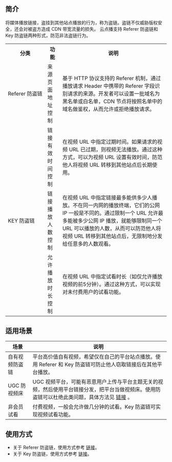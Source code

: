 ## 简介

将媒体播放链接，盗挂到其他站点播放的行为，称为盗链。盗链不仅威胁版权安全，还会对被盗方造成 CDN 带宽流量的损失。
云点播支持 Referer 防盗链和 Key 防盗链两种形式，防范非法盗链行为。

<table>
   <tr>
      <th>分类</td>
      <th>功能</td>
      <th>说明</td>
   </tr>
   <tr>
      <td rowspan="1"><nobr>Referer 防盗链</td>
      <td>来源页面地址控制</td>
			<td>基于 HTTP 协议支持的 Referer 机制，通过播放请求 Header 中携带的 Referer 字段识别请求的来源。开发者可以设置一批域名为黑名单或白名单，CDN 节点将按照名单中的域名做鉴权，从而允许或拒绝播放请求。</td>
   </tr>
   <tr>
      <td rowspan="3"><nobr>KEY 防盗链</td>
      <td>链接有效时间控制</td>
      <td>在视频 URL 中指定过期时间。如果请求的视频 URL 已过期，则视频无法播放。通过这种方式，可以为视频 URL 设置有效时间，防范他人将视频 URL 转移到其他站点后长期使用。</td>
   </tr>
   <tr>
      <td>链接播放人数控制</td>
      <td>在视频 URL 中指定链接最多能供多少人播放。不在同一内网的播放终端，它们的公网 IP 一般是不同的。通过限制一个 URL 允许最多能被多少公网 IP 播放，就能够限制同一个 URL 可以播放的人数，从而可以防范他人将视频 URL 转移到其他站点后，无限制地分发给任意多的人数观看。</td>
   </tr>
   <tr>
      <td>允许播放时长控制</td>
      <td>在视频 URL 中指定试看时长（如仅允许播放视频的前5分钟）。通过这种方式，可以实现对未付费用户的试看功能。</td>
   </tr>
</table>

## 适用场景

| 场景 | 说明 |
| -- | -- |
| 自有视频防盗链 | 平台高价值自有视频，希望仅在自己的平台站点播放。使用 Referer 和 Key 防盗链可防止他人窃取链接后在其他平台播放。  | 
| UGC 防视频床 | UGC 视频平台，可能有恶意用户上传与平台主题无关的视频，然后使用平台链接分发，把平台当做视频床。使用防盗链可以杜绝此类问题，具体方法见 [链接](https://cloud.tencent.com/document/product/266/20394) 。|
| 非会员试看 | 付费视频，一般会允许做几分钟的试看。Key 防盗链可实现视频试看功能。 |

## 使用方式

* 关于 Referer 防盗链，使用方式参考 [链接](https://cloud.tencent.com/document/product/266/14046)。
* 关于 Key 防盗链，使用方式参考 [链接](https://cloud.tencent.com/document/product/266/14047)。
